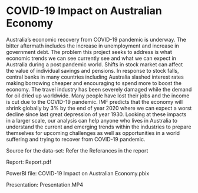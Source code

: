 # COVID-19 Impact on Australian Economy

Australia’s economic recovery from COVID-19 pandemic is underway. The bitter aftermath includes the increase in unemployment and increase in government debt. The problem this project seeks to address is what economic trends we can see currently see and what we can expect in Australia during a post pandemic world. Shifts in stock market can affect the value of individual savings and pensions. In response to stock falls, central banks in many countries including Australia slashed interest rates making borrowing cheaper and encouraging to spend more to boost the economy. The travel industry has been severely damaged while the demand for oil dried up worldwide. Many people have lost their jobs and the income is cut due to the COVID-19 pandemic. IMF predicts that the economy will shrink globally by 3% by the end of year 2020 where we can expect a worst decline since last great depression of year 1930.  Looking at these impacts in a larger scale, our analysis can help anyone who lives in Australia to understand the current and emerging trends within the industries to prepare themselves for upcoming challenges as well as opportunities in a world suffering and trying to recover from COVID-19 pandemic.

Source for the data-set: Refer the Referances in the report

Report: Report.pdf

PowerBI file: COVID-19 Impact on Australian Economy​.pbix

Presentation: Presentation.MP4

